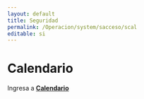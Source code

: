 ```yaml
---
layout: default
title: Seguridad
permalink: /Operacion/system/sacceso/scal
editable: si
---
```


# Calendario

Ingresa a [**Calendario**](http://docs.oasiscom.com/Operacion/utility/workflow/sconsulta/scal)

